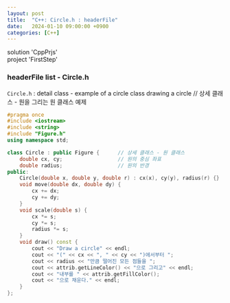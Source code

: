 ```yaml
---
layout: post
title:  "C++: Circle.h : headerFile"
date:   2024-01-10 09:00:00 +0900
categories: [C++]
---
```


solution 'CppPrjs'   
project 'FirstStep'   
   
### headerFile list - Circle.h   
`Circle.h` : detail class - example of a circle class drawing a circle // 상세 클래스 - 원을 그리는 원 클래스 예제   
   
```cpp
#pragma once
#include <iostream>
#include <string>
#include "Figure.h"
using namespace std;

class Circle : public Figure {		// 상세 클래스 - 원 클래스
	double cx, cy;					// 원의 중심 좌표
	double radius;					// 원의 반경
public:
	Circle(double x, double y, double r) : cx(x), cy(y), radius(r) {}			// 생성자 - 현재의 그래픽 속성에 따라 원 객체 생성. (x, y)는 중심좌표. r은 반경
	void move(double dx, double dy) {											// 순수가상함수를 재정의 - 원의 이동 - 원의 중심좌표를 (dx, dy) 만큼 이동
		cx += dx;
		cy += dy;
	}
	void scale(double s) {														// 순수가상함수를 재정의 - 원점 기준 크기 변경 - 좌표 원점을 기준으로 s배 크기 조정
		cx *= s;
		cy *= s;
		radius *= s;
	}
	void draw() const {															// 순수가상함수를 재정의 - 원 그리기 멤버함수
		cout << "Draw a circle" << endl;
		cout << "(" << cx << ", " << cy << ")에서부터 ";
		cout << radius << "만큼 떨어진 모든 점들을 ";
		cout << attrib.getLineColor() << "으로 그리고" << endl;
		cout << "내부를 " << attrib.getFillColor();
		cout << "으로 채운다." << endl;
	}
};
```
